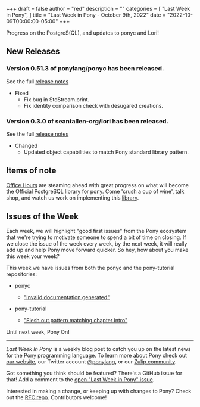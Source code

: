 +++
draft = false
author = "red"
description = ""
categories = [
    "Last Week in Pony",
]
title = "Last Week in Pony - October 9th, 2022"
date = "2022-10-09T00:00:00-05:00"
+++

Progress on the PostgreS(QL), and updates to ponyc and Lori!

<!--more-->

## New Releases

### Version 0.51.3 of ponylang/ponyc has been released.

See the full [release notes](https://github.com/ponylang/ponyc/releases/tag/0.51.3)

- Fixed
  - Fix bug in StdStream.print.
  - Fix identity comparison check with desugared creations.

### Version 0.3.0 of seantallen-org/lori has been released.

See the full [release notes](https://github.com/seantallen-org/lori/releases/tag/0.3.0)

- Changed
  - Updated object capabilities to match Pony standard library pattern.

## Items of note

[Office Hours](https://ponylang.zulipchat.com/#narrow/stream/189934-general/topic/Office.20hours) are steaming ahead with great progress on what will become the Official PostgreSQL library for pony.  Come 'crush a cup of wine', talk shop, and watch us work on implementing this [library](https://github.com/ponylang/postgres).

## Issues of the Week

Each week, we will highlight "good first issues" from the Pony ecosystem that we're trying to motivate someone to spend a bit of time on closing. If we close the issue of the week every week, by the next week, it will really add up and help Pony move forward quicker. So hey, how about you make this week your week?

This week we have issues from both the ponyc and the pony-tutorial repositories:

- ponyc
  - ["Invalid documentation generated"](https://github.com/ponylang/ponyc/issues/1262)

- pony-tutorial
  - ["Flesh out pattern matching chapter intro"](https://github.com/ponylang/pony-tutorial/issues/75)

Until next week, Pony On!

---

_Last Week In Pony_ is a weekly blog post to catch you up on the latest news for the Pony programming language. To learn more about Pony check out [our website](https://ponylang.io), our Twitter account [@ponylang](https://twitter.com/ponylang), or our [Zulip community](https://ponylang.zulipchat.com).

Got something you think should be featured? There's a GitHub issue for that! Add a comment to the [open "Last Week in Pony" issue](https://github.com/ponylang/ponylang.github.io/issues?q=is%3Aissue+is%3Aopen+label%3Alast-week-in-pony).

Interested in making a change, or keeping up with changes to Pony? Check out the [RFC repo](https://github.com/ponylang/rfcs). Contributors welcome!
